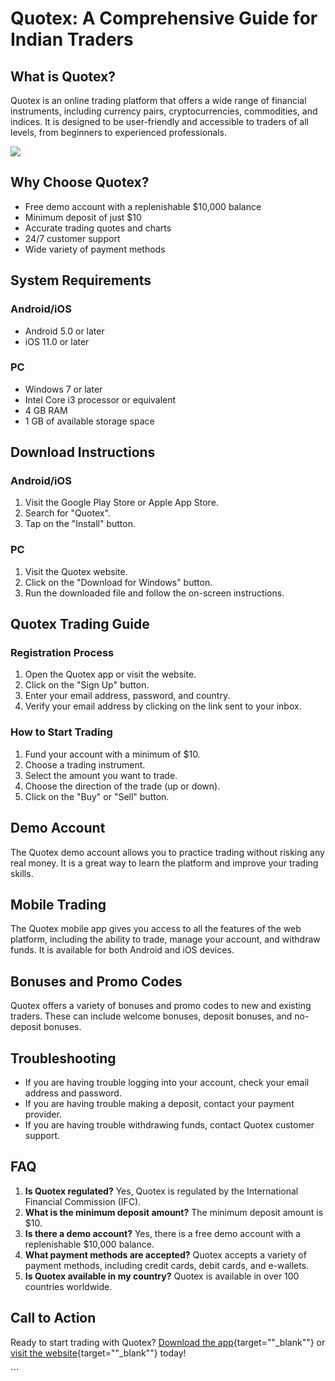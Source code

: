 # Quotex: A Comprehensive Guide for Indian Traders

## What is Quotex?

Quotex is an online trading platform that offers a wide range of
financial instruments, including currency pairs, cryptocurrencies,
commodities, and indices. It is designed to be user-friendly and
accessible to traders of all levels, from beginners to experienced
professionals.

[![](https://static.quotex.io/files/10_en/300_250.jpg)](https://traff.sbs/brokerqxlid)

## Why Choose Quotex?

-   Free demo account with a replenishable \$10,000 balance
-   Minimum deposit of just \$10
-   Accurate trading quotes and charts
-   24/7 customer support
-   Wide variety of payment methods

## System Requirements

### Android/iOS

-   Android 5.0 or later
-   iOS 11.0 or later

### PC

-   Windows 7 or later
-   Intel Core i3 processor or equivalent
-   4 GB RAM
-   1 GB of available storage space

## Download Instructions

### Android/iOS

1.  Visit the Google Play Store or Apple App Store.
2.  Search for "Quotex".
3.  Tap on the "Install" button.

### PC

1.  Visit the Quotex website.
2.  Click on the "Download for Windows" button.
3.  Run the downloaded file and follow the on-screen instructions.

## Quotex Trading Guide

### Registration Process

1.  Open the Quotex app or visit the website.
2.  Click on the "Sign Up" button.
3.  Enter your email address, password, and country.
4.  Verify your email address by clicking on the link sent to your
    inbox.

### How to Start Trading

1.  Fund your account with a minimum of \$10.
2.  Choose a trading instrument.
3.  Select the amount you want to trade.
4.  Choose the direction of the trade (up or down).
5.  Click on the "Buy" or "Sell" button.

## Demo Account

The Quotex demo account allows you to practice trading without risking
any real money. It is a great way to learn the platform and improve your
trading skills.

## Mobile Trading

The Quotex mobile app gives you access to all the features of the web
platform, including the ability to trade, manage your account, and
withdraw funds. It is available for both Android and iOS devices.

## Bonuses and Promo Codes

Quotex offers a variety of bonuses and promo codes to new and existing
traders. These can include welcome bonuses, deposit bonuses, and
no-deposit bonuses.

## Troubleshooting

-   If you are having trouble logging into your account, check your
    email address and password.
-   If you are having trouble making a deposit, contact your payment
    provider.
-   If you are having trouble withdrawing funds, contact Quotex customer
    support.

## FAQ

1.  **Is Quotex regulated?** Yes, Quotex is regulated by the
    International Financial Commission (IFC).
2.  **What is the minimum deposit amount?** The minimum deposit amount
    is \$10.
3.  **Is there a demo account?** Yes, there is a free demo account with
    a replenishable \$10,000 balance.
4.  **What payment methods are accepted?** Quotex accepts a variety of
    payment methods, including credit cards, debit cards, and e-wallets.
5.  **Is Quotex available in my country?** Quotex is available in over
    100 countries worldwide.

## Call to Action

Ready to start trading with Quotex? [Download the
app](\%22https://traff.sbs/quotexonelink\%22){target=""_blank""}
or [visit the
website](\%22https://traff.sbs/quotexonelink\%22){target=""_blank""}
today!

\`\`\`

